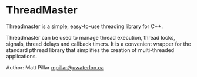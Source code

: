 ThreadMaster
============

Threadmaster is a simple, easy-to-use threading library for C++.

Threadmaster can be used to manage thread execution, thread locks, signals, thread delays and callback timers. It is a convenient wrapper for the standard pthread library that simplifies the creation of multi-threaded applications.

Author: Matt Pillar <mpillar@uwaterloo.ca>
